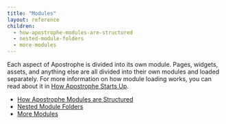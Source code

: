 ```yaml
---
title: "Modules"
layout: reference
children:
  - how-apostrophe-modules-are-structured
  - nested-module-folders
  - more-modules
---
```


Each aspect of Apostrophe is divided into its own module. Pages, widgets, assets, and anything else are all divided into their own modules and loaded separately. For more information on how module loading works, you can read about it in [How Apostrophe Starts Up](/tutorials/advanced-development/how-apostrophe-starts-up.md).

* [How Apostrophe Modules are Structured](/tutorials/core-concepts/modules/how-apostrophe-modules-are-structured.md)
* [Nested Module Folders](/tutorials/core-concepts/modules/nested-module-folders.md)
* [More Modules](/tutorials/core-concepts/modules/more-modules.md)